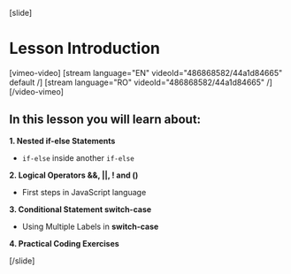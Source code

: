 [slide]

# Lesson Introduction

[vimeo-video]
[stream language="EN" videoId="486868582/44a1d84665" default /]
[stream language="RO" videoId="486868582/44a1d84665"  /]
[/video-vimeo]

## In this lesson you will learn about:

**1. Nested if-else Statements**
- `if-else` inside another `if-else` 

**2. Logical Operators &&, ||, ! and ()**
- First steps in JavaScript language

**3. Conditional Statement switch-case**
- Using Multiple Labels in **switch-case**

**4. Practical Coding Exercises**

[/slide]